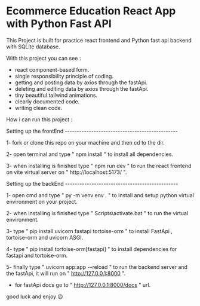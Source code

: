 
# Ecommerce Education React App with Python Fast API

This Project is built for practice react frontend and Python fast api backend with SQLite database.

With this project you can see :
-  react component-based form.
-  single responsibility principle of coding.
-  getting and posting data by axios through the fastApi.
-  deleting and editing data by axios through the fastApi.
-  tiny beautiful tailwind animations.
-  clearly documented code.
-  writing clean code.


How i can run this project :

Setting up the frontEnd -----------------------------------------------

1- fork or clone this repo on your machine and then cd to the dir.

2- open terminal and type " npm install " to install all dependencies.

3- when installing is finished type " npm run dev " to run the react frontend on vite virtual server on " http://localhost:5173/ ".


Setting up the backEnd -----------------------------------------------


1- open cmd and type " py -m venv env . " to install and setup python virtual environment on your project.

2- when installing is finished type " Scripts\activate.bat " to run the virtual environment.

3- type " pip install uvicorn fastapi tortoise-orm " to install FastApi , tortoise-orm and uvicorn ASGI.

4- type " pip install tortoise-orm[fastapi] " to install dependencies for fastapi and tortoise-orm.

5- finally type " uvicorn app:app --reload " to run the backend server and the fastApi, it will run on " http://127.0.0.1:8000 ".

- for fastApi docs go to " http://127.0.0.1:8000/docs " url.

good luck and enjoy 😉


